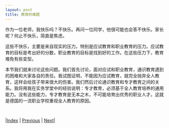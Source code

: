 ```yaml
---
layout: post
title: 教育的难题
---
```


作为一位老师，我快乐吗？不快乐。再问一位同学，他很可能也会答不快乐。家长呢？何止不快乐，简直是焦虑。

这些不快乐，主要是来自现实的压力，特别是应试教育和职业教育的压力。应试教育的目标是考出好的分数，职业教育的目标是找到好的工作。在这些压力下，教育难免有些变型。

本节我们就来讨论这些问题。我们首先讨论，面对应试和职业教育，通识教育遇到的困难和大家各自的责任。我试图证明，不能因为应试教育，就完全抛弃全人教育，这样会给孩子带来很大的伤害。我们然后讨论通识教育和专才教育之间的关系。我将用我在实务学堂中的经验说明：专才教育，必须基于全人教育培养的通用能力。没有这些能力，专才教育是无本之木，不可能培育出优秀的职业人才。这就是德国的一流职业学校重视全人教育的原因。

<br/>

|[Index](../../) | [Previous](1-2-bacon) | [Next](2-1-problem)|
